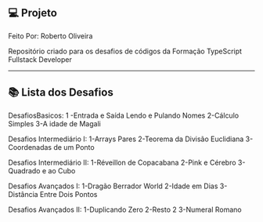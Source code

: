 ## 💻 Projeto
Feito Por: Roberto Oliveira

Repositório criado para os desafios de códigos da Formação TypeScript Fullstack Developer

---

## 📚 Lista dos Desafios

DesafiosBasicos:
1 -Entrada e Saída Lendo e Pulando Nomes
2-Cálculo Simples
3-A idade de Magali

Desafios Intermediário I:
1-Arrays Pares
2-Teorema da Divisão Euclidiana
3-Coordenadas de um Ponto

Desafios Intermediário II:
1-Réveillon de Copacabana
2-Pink e Cérebro
3-Quadrado e ao Cubo

Desafios Avançados I:
1-Dragão Berrador World
2-Idade em Dias
3-Distância Entre Dois Pontos

Desafios Avançados II:
1-Duplicando Zero
2-Resto 2
3-Numeral Romano











